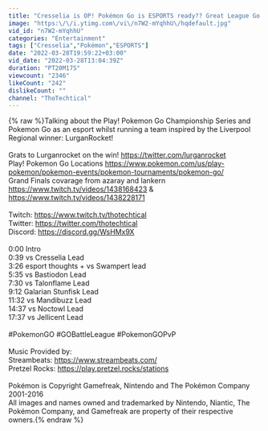 ```yaml
---
title: "Cresselia is OP! Pokémon Go is ESPORTS ready?? Great League Go Battle League!"
image: "https:\/\/i.ytimg.com\/vi\/n7W2-mYqhhU\/hqdefault.jpg"
vid_id: "n7W2-mYqhhU"
categories: "Entertainment"
tags: ["Cresselia","Pokémon","ESPORTS"]
date: "2022-03-28T19:59:22+03:00"
vid_date: "2022-03-28T13:04:39Z"
duration: "PT20M17S"
viewcount: "2346"
likeCount: "242"
dislikeCount: ""
channel: "ThoTechtical"
---
```

{% raw %}Talking about the Play! Pokemon Go Championship Series and Pokemon Go as an esport whilst running a team inspired by the Liverpool Regional winner: LurganRocket! <br /><br />Grats to Lurganrocket on the win! <a rel="nofollow" target="blank" href="https://twitter.com/lurganrocket">https://twitter.com/lurganrocket</a><br />Play! Pokemon Go Locations <a rel="nofollow" target="blank" href="https://www.pokemon.com/us/play-pokemon/pokemon-events/pokemon-tournaments/pokemon-go/">https://www.pokemon.com/us/play-pokemon/pokemon-events/pokemon-tournaments/pokemon-go/</a><br />Grand Finals covarage from azaray and lankern <a rel="nofollow" target="blank" href="https://www.twitch.tv/videos/1438168423">https://www.twitch.tv/videos/1438168423</a> &amp; <a rel="nofollow" target="blank" href="https://www.twitch.tv/videos/1438228171">https://www.twitch.tv/videos/1438228171</a><br /><br />Twitch: <a rel="nofollow" target="blank" href="https://www.twitch.tv/thotechtical">https://www.twitch.tv/thotechtical</a><br />Twitter: <a rel="nofollow" target="blank" href="https://twitter.com/thotechtical">https://twitter.com/thotechtical</a><br />Discord: <a rel="nofollow" target="blank" href="https://discord.gg/WsHMx9X">https://discord.gg/WsHMx9X</a><br /><br />0:00 Intro<br />0:39 vs Cresselia Lead<br />3:26 esport thoughts + vs Swampert lead<br />5:35 vs Bastiodon Lead<br />7:30 vs Talonflame Lead<br />9:12 Galarian Stunfisk Lead<br />11:32 vs Mandibuzz Lead<br />14:37 vs Noctowl Lead<br />17:37 vs Jellicent Lead<br /><br />#PokemonGO #GOBattleLeague #PokemonGOPvP <br /><br />Music Provided by:<br />Streambeats: <a rel="nofollow" target="blank" href="https://www.streambeats.com/">https://www.streambeats.com/</a><br />Pretzel Rocks: <a rel="nofollow" target="blank" href="https://play.pretzel.rocks/stations">https://play.pretzel.rocks/stations</a><br /><br />Pokémon is Copyright Gamefreak, Nintendo and The Pokémon Company 2001-2016<br />All images and names owned and trademarked by Nintendo, Niantic, The Pokémon Company, and Gamefreak are property of their respective owners.{% endraw %}
